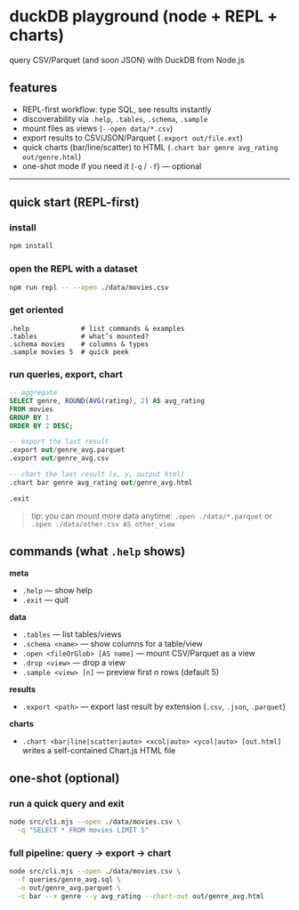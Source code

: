# duckDB playground (node + REPL + charts)

query CSV/Parquet (and soon JSON) with DuckDB from Node.js

## features
- REPL-first workflow: type SQL, see results instantly
- discoverability via `.help`, `.tables`, `.schema`, `.sample`
- mount files as views (`--open data/*.csv`)
- export results to CSV/JSON/Parquet (`.export out/file.ext`)
- quick charts (bar/line/scatter) to HTML (`.chart bar genre avg_rating out/genre.html`)
- one-shot mode if you need it (`-q` / `-f`) — optional

---

## quick start (REPL-first)

### install
```bash
npm install
````

### open the REPL with a dataset

```bash
npm run repl -- --open ./data/movies.csv
```

### get oriented

```text
.help             # list commands & examples
.tables           # what’s mounted?
.schema movies    # columns & types
.sample movies 5  # quick peek
```

### run queries, export, chart

```sql
-- aggregate
SELECT genre, ROUND(AVG(rating), 2) AS avg_rating
FROM movies
GROUP BY 1
ORDER BY 2 DESC;

-- export the last result
.export out/genre_avg.parquet
.export out/genre_avg.csv

-- chart the last result (x, y, output html)
.chart bar genre avg_rating out/genre_avg.html

.exit
```

> tip: you can mount more data anytime:
> `.open ./data/*.parquet` or `.open ./data/other.csv AS other_view`



## commands (what `.help` shows)

**meta**

* `.help` — show help
* `.exit` — quit

**data**

* `.tables` — list tables/views
* `.schema <name>` — show columns for a table/view
* `.open <fileOrGlob> [AS name]` — mount CSV/Parquet as a view
* `.drop <view>` — drop a view
* `.sample <view> [n]` — preview first *n* rows (default 5)

**results**

* `.export <path>` — export last result by extension
  (`.csv`, `.json`, `.parquet`)

**charts**

* `.chart <bar|line|scatter|auto> <xcol|auto> <ycol|auto> [out.html]`
  writes a self-contained Chart.js HTML file



## one-shot (optional)

### run a quick query and exit

```bash
node src/cli.mjs --open ./data/movies.csv \
  -q "SELECT * FROM movies LIMIT 5"
```

### full pipeline: query → export → chart

```bash
node src/cli.mjs --open ./data/movies.csv \
  -f queries/genre_avg.sql \
  -o out/genre_avg.parquet \
  -c bar --x genre --y avg_rating --chart-out out/genre_avg.html
```



